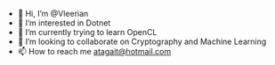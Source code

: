 - 👋 Hi, I’m @Vleerian
- 👀 I’m interested in Dotnet
- 🌱 I’m currently trying to learn OpenCL
- 💞️ I’m looking to collaborate on Cryptography and Machine Learning
- 📫 How to reach me atagait@hotmail.com

<!---
Vleerian/Vleerian is a ✨ special ✨ repository because its `README.md` (this file) appears on your GitHub profile.
You can click the Preview link to take a look at your changes.
--->
